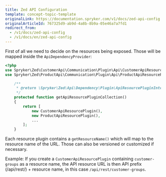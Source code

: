 ```yaml
---
title: Zed API Configuration
template: concept-topic-template
originalLink: https://documentation.spryker.com/v1/docs/zed-api-config
originalArticleId: 767325d9-ab9d-4a8b-8b9a-05e46a7a7fd1
redirect_from:
  - /v1/docs/zed-api-config
  - /v1/docs/en/zed-api-config
---
```


First of all we need to decide on the resources being exposed. Those will be mapped inside the `ApiDependencyProvider`:

```php
<?php
use Spryker\Zed\CustomerApi\Communication\Plugin\Api\CustomerApiResourcePlugin;
use Spryker\Zed\ProductApi\Communication\Plugin\Api\ProductApiResourcePlugin;

    /**
     * @return \Spryker\Zed\Api\Dependency\Plugin\ApiResourcePluginInterface[]
     */
    protected function getApiResourcePluginCollection()
    {
        return [
            new CustomerApiResourcePlugin(),
            new ProductApiResourcePlugin(),
            ...
        ];
    }

```

Each resource plugin contains a `getResourceName()` which will map to the resource name of the URL. Those can also be versioned or customized if necessary.

Example: If you create a `CustomerApiResourcePlugin` containing `customer-groups` as a resource name, the API resource URL is then API prefix (/api/rest/) + resource name, in this case `/api/rest/customer-groups`.
